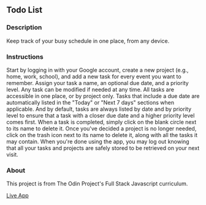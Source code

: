 ## Todo List
### Description
Keep track of your busy schedule in one place, from any device.
### Instructions
Start by logging in with your Google account, create a new project (e.g., home, work, school), and add a new task for every event you want to remember. Assign your task a name, an optional due date, and a priority level. Any task can be modified if needed at any time. All tasks are accessible in one place, or by project only. Tasks that include a due date are automatically listed in the "Today" or "Next 7 days" sections when applicable. And by default, tasks are always listed by date and by priority level to ensure that a task with a closer due date and a higher priority level comes first. When a task is completed, simply click on the blank circle next to its name to delete it. Once you've decided a project is no longer needed, click on the trash icon next to its name to delete it, along with all the tasks it may contain. When you're done using the app, you may log out knowing that all your tasks and projects are safely stored to be retrieved on your next visit.
### About
This project is from The Odin Project's Full Stack Javascript curriculum.

[Live App](https://romainyvernes.github.io/todo_list/)
